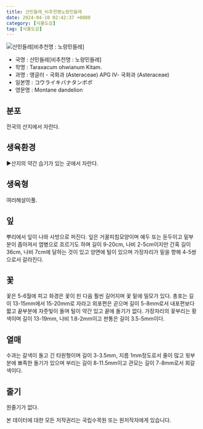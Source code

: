```yaml
---
title: 산민들레_비추천명노랑민들레
date: 2024-04-10 02:42:37 +0800
category: [식물도감]
tag: [식물도감]
---
```




![산민들레[비추천명 : 노랑민들레]](/fileUpload/plants/basic/Compositae/Taraxacum/10434/1_th2.JPG)
- 국명 : 산민들레[비추천명 : 노랑민들레]
- 학명 : Taraxacum ohwianum Kitam.
- 과명 : 앵글러 - 국화과 (Asteraceae) APG Ⅳ- 국화과 (Asteraceae)
- 일본명 : コウライキバナタンボボ
- 영문명 : Montane dandelion


## 분포
전국의 산지에서 자란다.
## 생육환경
▶산지의 약간 습기가 있는 곳에서 자란다.
## 생육형
여러해살이풀.
## 잎
뿌리에서 잎이 나와 사방으로 퍼진다. 잎은 거꿀피침모양이며 예두 또는 둔두이고 밑부분이 좁아져서 엽병으로 흐르기도 하며 길이 9-20cm, 나비 2-5cm이지만 간혹 길이 36cm, 나비 7cm에 달하는 것이 있고 양면에 털이 있으며 가장자리가 밑을 향해 4-5쌍으로서 갈라진다.
## 꽃
꽃은 5-6월에 피고 화경은 꽃이 핀 다음 훨씬 길어지며 꽃 밑에 밀모가 있다. 총포는 길이 13-15mm에서 15-20mm로 자라고 외포편은 곧으며 길이 5-8mm로서 내포편보다 짧고 끝부분에 자줏빛이 돌며 털이 약간 있고 끝에 돌기가 없다. 가장자리의 꽃부리는 황색이며 길이 13-19mm, 나비 1.8-2mm이고 판통은 길이 3.5-5mm이다.
## 열매
수과는 갈색이 돌고 긴 타원형이며 길이 3-3.5mm, 지름 1mm정도로서 줄이 많고 윗부분에 뾰족한 돌기가 있으며 부리는 길이 8-11.5mm이고 관모는 길이 7-8mm로서 회갈색이다.
## 줄기
원줄기가 없다.






본 데이터에 대한 모든 저작권리는 국립수목원 또는 원저작자에게 있습니다.
